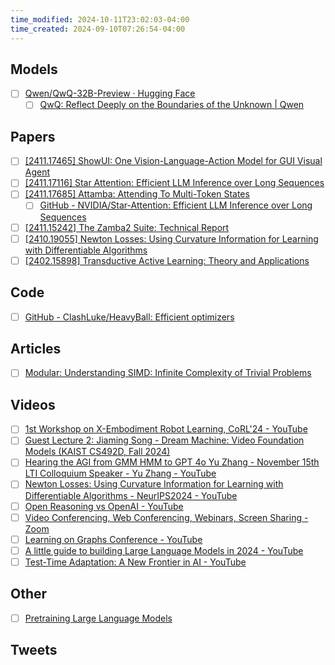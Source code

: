 ```yaml
---
time_modified: 2024-10-11T23:02:03-04:00
time_created: 2024-09-10T07:26:54-04:00
---
```


## Models
- [ ] [Qwen/QwQ-32B-Preview · Hugging Face](https://huggingface.co/Qwen/QwQ-32B-Preview)
	- [ ] [QwQ: Reflect Deeply on the Boundaries of the Unknown | Qwen](https://qwenlm.github.io/blog/qwq-32b-preview/)
## Papers
- [ ] [\[2411.17465\] ShowUI: One Vision-Language-Action Model for GUI Visual Agent](https://arxiv.org/abs/2411.17465)
- [ ] [\[2411.17116\] Star Attention: Efficient LLM Inference over Long Sequences](https://arxiv.org/abs/2411.17116)
- [ ] [\[2411.17685\] Attamba: Attending To Multi-Token States](https://arxiv.org/abs/2411.17685)
	- [ ] [GitHub - NVIDIA/Star-Attention: Efficient LLM Inference over Long Sequences](https://github.com/NVIDIA/Star-Attention)
- [ ] [\[2411.15242\] The Zamba2 Suite: Technical Report](https://arxiv.org/abs/2411.15242)
- [ ] [\[2410.19055\] Newton Losses: Using Curvature Information for Learning with Differentiable Algorithms](https://arxiv.org/abs/2410.19055)
- [ ] [\[2402.15898\] Transductive Active Learning: Theory and Applications](https://arxiv.org/abs/2402.15898)

## Code
- [ ] [GitHub - ClashLuke/HeavyBall: Efficient optimizers](https://github.com/ClashLuke/HeavyBall)

## Articles
- [ ] [Modular: Understanding SIMD: Infinite Complexity of Trivial Problems](https://www.modular.com/blog/understanding-simd-infinite-complexity-of-trivial-problems)

## Videos
- [ ] [1st Workshop on X-Embodiment Robot Learning, CoRL'24 - YouTube](https://www.youtube.com/live/ELUMFpJCUS0?si=G6sqYTUK8OfFLmW5)
- [ ] [Guest Lecture 2: Jiaming Song - Dream Machine: Video Foundation Models (KAIST CS492D, Fall 2024)](https://youtu.be/u5kk1aXHJpM?si=4TJuEZRvTtCPq5Ql)
- [ ] [Hearing the AGI from GMM HMM to GPT 4o Yu Zhang - November 15th LTI Colloquium Speaker - Yu Zhang - YouTube](https://youtu.be/pRUrO0x637A?si=ybJ-fo_zXYxlCPPU)
- [ ] [Newton Losses: Using Curvature Information for Learning with Differentiable Algorithms - NeurIPS2024 - YouTube](https://www.youtube.com/watch?v=7aFPIMqSEpw)
- [ ] [Open Reasoning vs OpenAI - YouTube](https://youtu.be/vN8jBxEKkVo?si=bg9gvizvqql8B14H)
- [ ] [Video Conferencing, Web Conferencing, Webinars, Screen Sharing - Zoom](https://uniroma1.zoom.us/rec/play/uqdPJmWh1hB6-KPfqduFEhhpuMNjOIsImwZv6IlXSdOb9IvNUQeI5B8rUP-jthXas73wHVv7tenKjUC0.0SiJz8YW2QL_JTAS?canPlayFromShare=true&from=share_recording_detail&startTime=1731330569000&componentName=rec-play&originRequestUrl=https%3A%2F%2Funiroma1.zoom.us%2Frec%2Fshare%2FV79IfR7Qad_7R_m8oZkw-91SjZoJSZnyrQJcCqJPi1CqQJf6H0bf93StGfKf0U0a.-nrbROSwkDqywXtb%3FstartTime%3D1731330569000)
- [ ] [Learning on Graphs Conference - YouTube](https://www.youtube.com/@learningongraphs)
- [ ] [A little guide to building Large Language Models in 2024 - YouTube](https://www.youtube.com/watch?v=2-SPH9hIKT8)
- [ ] [Test-Time Adaptation: A New Frontier in AI - YouTube](https://www.youtube.com/watch?v=C6sSs6NgANo)

## Other
- [ ] [Pretraining Large Language Models](https://docs.google.com/presentation/d/1uFd95VFSefD_Pom12kZ6q7ZppBJuT-T1vSGMUojDaBQ/edit#slide=id.g310372d4572_0_1049)


## Tweets
